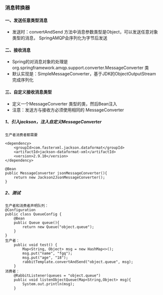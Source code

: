 ###  消息转换器
#### 一、发送任意类型消息
* 发送时：convertAndSend 方法中消息参数类型是Object，可以发送任意对象类型的消息，
SpringAMQP会序列化为字节后发送


#### 二、接收消息
* Spring的对消息对象的处理是org.springframework.amqp.support.converter.MessageConverter 类
* 默认实现是：SimpleMessageConverter，基于JDK的ObjectOutputStream完成序列化

#### 三、自定义接收消息类型
* 定义一个MessageConverter 类型的类，然后Bean注入
* 注意：发送方与接收方必须使用相同的 MessageConverter

##### 1、引入jackson，注入自定义MessageConverter
```
生产者消费者都需要

<dependency>
    <groupId>com.fasterxml.jackson.dataformat</groupId>
    <artifactId>jackson-dataformat-xml</artifactId>
    <version>2.9.10</version>
</dependency>

@Bean
public MessageConverter jsonMessageConverter(){
    return new Jackson2JsonMessageConverter();
}
```

##### 2、测试
```
生产者和消费者声明队列：
@Configuration
public class QueueConfig {
    @Bean
    public Queue queue(){
        return new Queue("object.queue");
    }
}
生产者：
    public void test() {
        Map<String, Object> msg = new HashMap<>();
        msg.put("name", "fgq");
        msg.put("age", "18");
        rabbitTemplate.convertAndSend("object.queue", msg);
    }
消费者：
    @RabbitListener(queues = "object.queue")
    public void listenObjectQueue(Map<String,Object> msg){
        System.out.println(msg);
    }
```